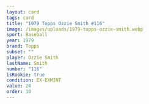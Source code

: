 ```yaml
---
layout: card
tags: card
title: "1979 Topps Ozzie Smith #116"
image: /images/uploads/1979-topps-ozzie-smith.webp
sport: Baseball
year: 1979
brand: Topps
subset: ""
player: Ozzie Smith
lastName: Smith
number: "116"
isRookie: true
condition: EX-EXMINT
value: 24
order: 10
---
```

